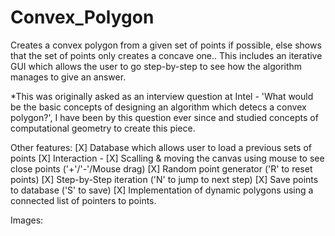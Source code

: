 # Convex_Polygon
Creates a convex polygon from a given set of points if possible, else shows that the set of points only creates a concave one..
This includes an iterative GUI which allows the user to go step-by-step to see how the algorithm manages to give an answer.

*This was originally asked as an interview question at Intel - 'What would be the basic concepts of designing an algorithm which detecs a convex polygon?', I have been by this question ever since and studied concepts of computational geometry to create this piece.

Other features:
[X] Database which allows user to load a previous sets of points
[X] Interaction - 
    [X] Scalling & moving the canvas using mouse to see close points ('+'/'-'/Mouse drag)
    [X] Random point generator ('R' to reset points)
    [X] Step-by-Step iteration ('N' to jump to next step)
    [X] Save points to database ('S' to save)
[X] Implementation of dynamic polygons using a connected list of pointers to points.

Images:
